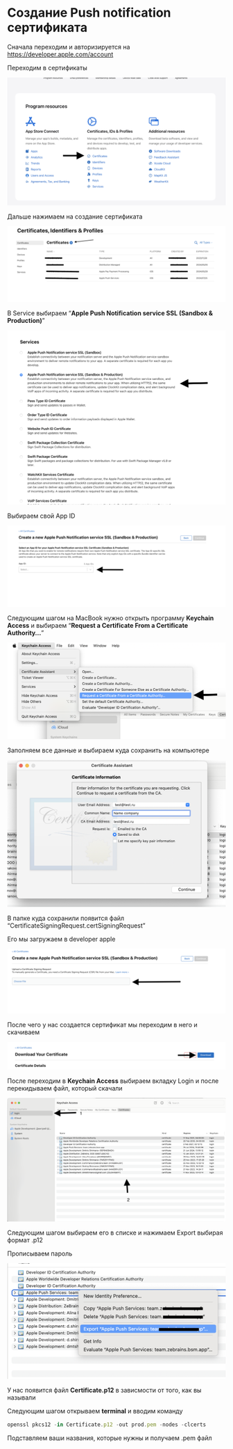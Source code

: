 # Создание Push notification сертификата

Сначала переходим  и авторизируется на  https://developer.apple.com/account

Переходим в сертификаты

![Переходим в сертификаты](./images/push-notification-ios-legacy/1.png)

Дальше нажимаем на создание сертификата

![создание сертификата](./images/push-notification-ios-legacy/2.png)

В Service выбираем “****Apple Push Notification service SSL (Sandbox & Production)****”

![Apple Push Notification service SSL (Sandbox & Production)](./images/push-notification-ios-legacy/3.png)

Выбираем свой App ID

![Screenshot 2023-06-26 at 17.14.35.png](./images/push-notification-ios-legacy/4.png)

Следующим шагом на MacBook нужно открыть программу **Keychain Access**  и выбираем “**Request a Certificate From a Certificate Authority…**”

![Keychain Access](./images/push-notification-ios-legacy/5.png)

Заполняем все данные и выбираем куда сохранить на компьютере

![Заполняем и сохраняем на ПК](./images/push-notification-ios-legacy/6.png)

В папке куда сохранили появится файл “CertificateSigningRequest.certSigningRequest”

Его мы загружаем в developer apple

![developer apple](./images/push-notification-ios-legacy/7.png)

После чего у нас создается сертификат мы переходим в него и скачиваем

![Скачивание сертификата](./images/push-notification-ios-legacy/8.png)

После переходим в **Keychain Access** выбираем вкладку Login и после перекидываем файл, который скачали

![Keychain Access](./images/push-notification-ios-legacy/9.png)

Следующим шагом выбираем его в списке и нажимаем Export выбирая формат .p12

Прописываем пароль

![Прописываем пароль](./images/push-notification-ios-legacy/10.png)

У нас появится файл **Certificate.p12** в зависмости от того, как вы называли

Следующим шагом открываем **terminal** и вводим команду

```jsx
openssl pkcs12 -in Certificate.p12 -out prod.pem -nodes -clcerts
```

Подставляем ваши названия, которые нужны и получаем .pem файл
